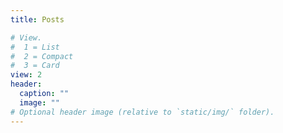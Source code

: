 ```yaml
---
title: Posts

# View.
#  1 = List
#  2 = Compact
#  3 = Card
view: 2
header:
  caption: ""
  image: ""
# Optional header image (relative to `static/img/` folder).
---
```

